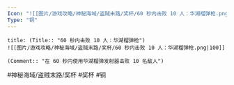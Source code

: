 ```yaml
---
Icon: "![[图片/游戏攻略/神秘海域/盗贼末路/奖杯/60 秒内击败 10 人：华湖榴弹枪.png|30]]"
Type: "铜"
---
```

```ad-common-bronze-trophy
title: (Title:: "60 秒内击败 10 人：华湖榴弹枪")
![[图片/游戏攻略/神秘海域/盗贼末路/奖杯/60 秒内击败 10 人：华湖榴弹枪.png|100]]

(Comment:: "在 60 秒内使用华湖榴弹发射器击败 10 名敌人")
```

#神秘海域/盗贼末路/奖杯 #奖杯 #铜
